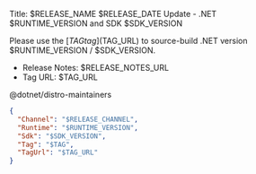 <!-- This file is a template for a GitHub Discussion post. -->
<!-- The line prefixed by 'Title:' will be submitted as the title of the discussion, and the rest of the file will be submitted as the body. -->
Title: $RELEASE_NAME $RELEASE_DATE Update - .NET $RUNTIME_VERSION and SDK $SDK_VERSION

Please use the [$TAG tag]($TAG_URL) to source-build .NET version $RUNTIME_VERSION / $SDK_VERSION.

- Release Notes: $RELEASE_NOTES_URL
- Tag URL: $TAG_URL

@dotnet/distro-maintainers

```json
{
  "Channel": "$RELEASE_CHANNEL",
  "Runtime": "$RUNTIME_VERSION",
  "Sdk": "$SDK_VERSION",
  "Tag": "$TAG",
  "TagUrl": "$TAG_URL"
}
```
